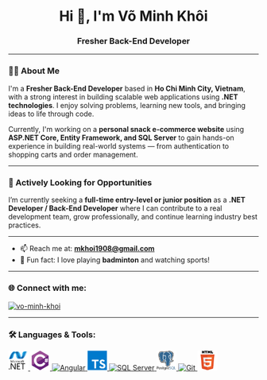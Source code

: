 <h1 align="center">Hi 👋, I'm Võ Minh Khôi</h1>
<h3 align="center">Fresher Back-End Developer</h3>

---

### 👨‍💻 About Me

I'm a **Fresher Back-End Developer** based in **Ho Chi Minh City, Vietnam**, with a strong interest in building scalable web applications using **.NET technologies**. I enjoy solving problems, learning new tools, and bringing ideas to life through code.

Currently, I'm working on a **personal snack e-commerce website** using **ASP.NET Core, Entity Framework, and SQL Server** to gain hands-on experience in building real-world systems — from authentication to shopping carts and order management.

---

### 🎯 Actively Looking for Opportunities

I’m currently seeking a **full-time entry-level or junior position** as a **.NET Developer / Back-End Developer** where I can contribute to a real development team, grow professionally, and continue learning industry best practices.

---

- 📫 Reach me at: **mkhoi1908@gmail.com**
- 🏸 Fun fact: I love playing **badminton** and watching sports!

---

<h3 align="left">🌐 Connect with me:</h3>
<p align="left">
  <a href="https://linkedin.com/in/vo-minh-khoi" target="_blank">
    <img align="center" src="https://raw.githubusercontent.com/rahuldkjain/github-profile-readme-generator/master/src/images/icons/Social/linked-in-alt.svg" alt="vo-minh-khoi" height="30" width="40" />
  </a>
</p>

---

<h3 align="left">🛠️ Languages & Tools:</h3>
<p align="left">
  <a href="https://dotnet.microsoft.com/" target="_blank" rel="noreferrer">
    <img src="https://raw.githubusercontent.com/devicons/devicon/master/icons/dot-net/dot-net-original-wordmark.svg" alt=".NET" width="40" height="40"/>
  </a>
  <a href="https://www.w3schools.com/cs/" target="_blank" rel="noreferrer">
    <img src="https://raw.githubusercontent.com/devicons/devicon/master/icons/csharp/csharp-original.svg" alt="C#" width="40" height="40"/>
  </a>
  <a href="https://angular.io" target="_blank" rel="noreferrer">
    <img src="https://angular.io/assets/images/logos/angular/angular.svg" alt="Angular" width="40" height="40"/>
  </a>
  <a href="https://www.typescriptlang.org/" target="_blank" rel="noreferrer">
    <img src="https://raw.githubusercontent.com/devicons/devicon/master/icons/typescript/typescript-original.svg" alt="TypeScript" width="40" height="40"/>
  </a>
  <a href="https://www.microsoft.com/en-us/sql-server" target="_blank" rel="noreferrer">
    <img src="https://www.svgrepo.com/show/303229/microsoft-sql-server-logo.svg" alt="SQL Server" width="40" height="40"/>
  </a>
  <a href="https://www.postgresql.org" target="_blank" rel="noreferrer">
    <img src="https://raw.githubusercontent.com/devicons/devicon/master/icons/postgresql/postgresql-original-wordmark.svg" alt="PostgreSQL" width="40" height="40"/>
  </a>
  <a href="https://git-scm.com/" target="_blank" rel="noreferrer">
    <img src="https://www.vectorlogo.zone/logos/git-scm/git-scm-icon.svg" alt="Git" width="40" height="40"/>
  </a>
  <a href="https://www.w3.org/html/" target="_blank" rel="noreferrer">
    <img src="https://raw.githubusercontent.com/devicons/devicon/master/icons/html5/html5-original-wordmark.svg" alt="HTML5" width="40" height="40"/>
  </a>
</p>
